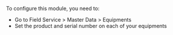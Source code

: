 To configure this module, you need to:

- Go to Field Service \> Master Data \> Equipments
- Set the product and serial number on each of your equipments
